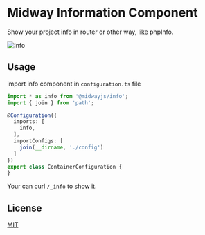 # Midway Information Component

Show your project info in router or other way, like phpInfo.

![info](https://img.alicdn.com/imgextra/i3/O1CN01TCkSvr28x8T7gtnCl_!!6000000007998-2-tps-797-1106.png)

## Usage

import info component in `configuration.ts` file

```ts
import * as info from '@midwayjs/info';
import { join } from 'path';

@Configuration({
  imports: [
    info,
  ],
  importConfigs: [
    join(__dirname, './config')
  ]
})
export class ContainerConfiguration {
}

```

Your can curl `/_info` to show it.

## License

[MIT]((https://github.com/midwayjs/midway/blob/master/LICENSE))
